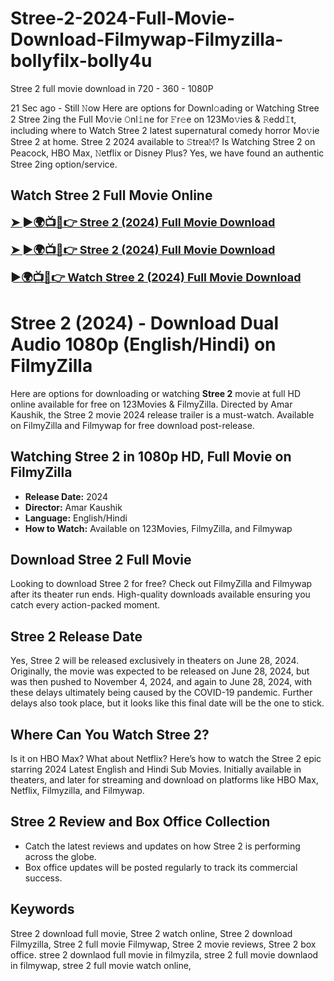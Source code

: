 # Stree-2-2024-Full-Movie-Download-Filmywap-Filmyzilla-bollyfilx-bolly4u
Stree 2 full movie download in 720 - 360 - 1080P

21 Sec ago - Still 𝙽ow Here are options for Downl𝚘ading or Watching Stree 2 Stree 2ing the Full Mo𝚟ie 𝙾nl𝚒ne for 𝙵r𝚎e on 123Mo𝚟ies & 𝚁edd𝙸t, including where to Watch Stree 2 latest supernatural comedy horror Mo𝚟ie Stree 2 at home. Stree 2 2024 available to 𝚂trea𝙼? Is Watching Stree 2 on Peacock, HBO Max, 𝙽etflix or Disney Plus? Yes, we have found an authentic Stree 2ing option/service.

## Watch Stree 2 Full Movie Online

<a href="https://www.dadymovies.in/" style="font-size:large;"><strong>➤ ►🌍📺📱👉 Stree 2 (2024) Full Movie Download</strong></a>

<a href="https://www.dadymovies.in/2024/09/stree-2-sarkate-ka-aatank-hd.html" style="font-size:large;"><strong>➤ ►🌍📺📱👉 Stree 2 (2024) Full Movie Download</strong></a>

<a href="https://www.dadymovies.in/2024/09/stree-2-sarkate-ka-aatank-hd.html" style="font-size:large;"><strong>►🌍📺📱👉 Watch Stree 2 (2024) Full Movie Download</strong></a>



# Stree 2 (2024) - Download Dual Audio 1080p (English/Hindi) on FilmyZilla

Here are options for downloading or watching **Stree 2** movie at full HD online available for free on 123Movies & FilmyZilla. Directed by Amar Kaushik, the Stree 2 movie 2024 release trailer is a must-watch. Available on FilmyZilla and Filmywap for free download post-release.

## Watching Stree 2 in 1080p HD, Full Movie on FilmyZilla
- **Release Date:** 2024
- **Director:** Amar Kaushik
- **Language:** English/Hindi
- **How to Watch:** Available on 123Movies, FilmyZilla, and Filmywap

## Download Stree 2 Full Movie
Looking to download Stree 2 for free? Check out FilmyZilla and Filmywap after its theater run ends. High-quality downloads available ensuring you catch every action-packed moment.

## Stree 2 Release Date
Yes, Stree 2 will be released exclusively in theaters on June 28, 2024. Originally, the movie was expected to be released on June 28, 2024, but was then pushed to November 4, 2024, and again to June 28, 2024, with these delays ultimately being caused by the COVID-19 pandemic. Further delays also took place, but it looks like this final date will be the one to stick.

## Where Can You Watch Stree 2? 
Is it on HBO Max? What about Netflix? Here’s how to watch the Stree 2 epic starring 2024 Latest English and Hindi Sub Movies. Initially available in theaters, and later for streaming and download on platforms like HBO Max, Netflix, Filmyzilla, and Filmywap.

## Stree 2 Review and Box Office Collection
- Catch the latest reviews and updates on how Stree 2 is performing across the globe.
- Box office updates will be posted regularly to track its commercial success.

## Keywords
Stree 2 download full movie, Stree 2 watch online, Stree 2 download Filmyzilla, Stree 2 full movie Filmywap, Stree 2 movie reviews, Stree 2 box office.
stree 2 downlaod full movie in filmyzila, stree 2 full movie downlaod in filmywap, stree 2 full movie watch online,


